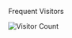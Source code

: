  Frequent Visitors

![Visitor Count](https://profile-counter.glitch.me/{57l}/count.svg)

<!---
57l/57l is a ✨ special ✨ repository because its `README.md` (this file) appears on your GitHub profile.
You can click the Preview link to take a look at your changes.
--->
